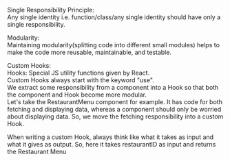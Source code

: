 Single Responsibility Principle:  
Any single identity i.e. function/class/any single identity should have only a single responsibility.  

Modularity:  
Maintaining modularity(splitting code into different small modules) helps to make the code more reusable, maintainable, and testable.  

Custom Hooks:  
Hooks: Special JS utility functions given by React.  
Custom Hooks always start with the keyword "use".  
We extract some responsibility from a component into a Hook so that both the component and Hook become more modular.  
Let's take the RestaurantMenu component for example. It has code for both fetching and displaying data, whereas a component should only be worried about displaying data. So, we move the fetching responsibility into a custom Hook.  

When writing a custom Hook, always think like what it takes as input and what it gives as output. So, here it takes restaurantID as input and returns the Restaurant Menu
